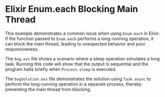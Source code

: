 # Elixir Enum.each Blocking Main Thread

This example demonstrates a common issue when using `Enum.each` in Elixir: if the function passed to `Enum.each` performs a long-running operation, it can block the main thread, leading to unexpected behavior and poor responsiveness.

The `bug.exs` file shows a scenario where a sleep operation simulates a long task.  Running this code will show that the output is sequential and the program halts briefly when `Process.sleep` is executed.

The `bugSolution.exs` file demonstrates the solution using `Task.async` to perform the long-running operation in a separate process, thereby preventing the main thread from blocking.